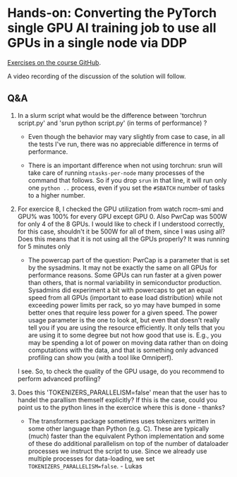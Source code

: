 # Hands-on: Converting the PyTorch single GPU AI training job to use all GPUs in a single node via DDP

<!--
[Exercises on the course GitHub](https://github.com/Lumi-supercomputer/Getting_Started_with_AI_workshop/tree/ai-20250204/08_Scaling_to_multiple_GPUs).
-->
[Exercises on the course GitHub](https://github.com/Lumi-supercomputer/Getting_Started_with_AI_workshop/tree/main/08_Scaling_to_multiple_GPUs).

A video recording of the discussion of the solution will follow.

<!--
<video src="https://462000265.lumidata.eu/ai-20250204/recordings/E08_MultipleGPUs.mp4" controls="controls"></video>
-->

## Q&A

1.  In a slurm script what would be the difference between 'torchrun script.py' and 'srun python script.py' (in terms of performance) ?

    -   Even though the behavior may vary slightly from case to case, in all the tests I've run, there was no appreciable difference in terms of performance.

    -   There is an important difference when not using torchrun: srun will take care of running `ntasks-per-node` many processes of the command that follows. So if you drop `srun` in that line, it will run only one `python ..` process, even if you set the `#SBATCH` number of tasks to a higher number.

2.  For exercice 8, I checked the GPU utilization from watch rocm-smi and GPU% was 100% for every GPU except GPU 0. Also PwrCap was 500W for only 4 of the 8 GPUs. I would like to check if I understood correctly, for this case, shouldn't it be 500W for all of them, since I was using all? Does this means that it is not using all the GPUs properly? It was running for 5 minutes only

    -   The powercap part of the question: PwrCap is a parameter that is set by the sysadmins. 
        It may not be exactly the same on all GPUs for performance reasons. Some GPUs can run faster at a given power than others, that is normal variability in semiconductor production. Sysadmins did experiment a bit with powercaps to get an equal speed from all GPUs (important to ease load distribution) while not exceeding power limits per rack, so yo may have bumped in some better ones that require less power for a given speed. The power usage parameter is the one to look at, but even that doesn't really tell you if you are using the resource efficiently. It only tells that you are using it to some degree but not how good that use is. E.g., you may be spending a lot of power on moving data rather than on doing computations with the data, and that is something only advanced profiling can show you (with a tool like Omniperf).

    I see. So, to check the quality of the GPU usage, do you recommend to perform advanced profiling?

3.  Does this 'TOKENIZERS_PARALLELISM=false' mean that the user has to handel the parallism themself explicitly? 
    If this is the case, could you point us to the python lines in the exercice where this is done - thanks? 

    -   The transformers package sometimes uses tokenizers written in some other language than Python (e.g. C). 
        These are typically (much) faster than the equivalent Python implementation and some of these do additional parallelism on top of the number of dataloader processes we instruct the script to use. Since we already use multiple processes for data-loading, we set `TOKENIZERS_PARALLELISM=false`. - Lukas

